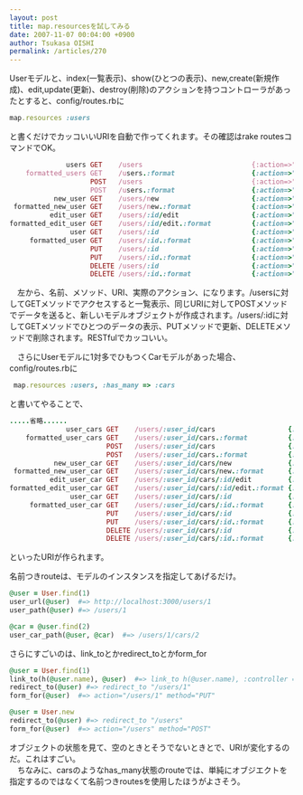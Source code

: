 ```yaml
---
layout: post
title: map.resourcesを試してみる
date: 2007-11-07 00:04:00 +0900
author: Tsukasa OISHI
permalink: /articles/270
---
```



Userモデルと、index(一覧表示)、show(ひとつの表示)、new,create(新規作成)、edit,update(更新)、destroy(削除)のアクションを持つコントローラがあったとすると、config/routes.rbに  

```ruby  
map.resources :users  
```  

と書くだけでカッコいいURIを自動で作ってくれます。その確認はrake routesコマンドでOK。  

```ruby  
              users GET    /users                           {:action=>"index", :controller=>"users"}  
    formatted_users GET    /users.:format                   {:action=>"index", :controller=>"users"}  
                    POST   /users                           {:action=>"create", :controller=>"users"}  
                    POST   /users.:format                   {:action=>"create", :controller=>"users"}  
           new_user GET    /users/new                       {:action=>"new", :controller=>"users"}  
 formatted_new_user GET    /users/new.:format               {:action=>"new", :controller=>"users"}  
          edit_user GET    /users/:id/edit                  {:action=>"edit", :controller=>"users"}  
formatted_edit_user GET    /users/:id/edit.:format          {:action=>"edit", :controller=>"users"}  
               user GET    /users/:id                       {:action=>"show", :controller=>"users"}  
     formatted_user GET    /users/:id.:format               {:action=>"show", :controller=>"users"}  
                    PUT    /users/:id                       {:action=>"update", :controller=>"users"}  
                    PUT    /users/:id.:format               {:action=>"update", :controller=>"users"}  
                    DELETE /users/:id                       {:action=>"destroy", :controller=>"users"}  
                    DELETE /users/:id.:format               {:action=>"destroy", :controller=>"users"}  
```  

　左から、名前、メソッド、URI、実際のアクション、になります。/usersに対してGETメソッドでアクセスすると一覧表示、同じURIに対してPOSTメソッドでデータを送ると、新しいモデルオブジェクトが作成されます。/users/:idに対してGETメソッドでひとつのデータの表示、PUTメソッドで更新、DELETEメソッドで削除されます。RESTfulでカッコいい。  

　さらにUserモデルに1対多でひもつくCarモデルがあった場合、config/routes.rbに  

```ruby  
 map.resources :users, :has_many => :cars  
```  

と書いてやることで、  

```ruby  
.....省略......  
              user_cars GET    /users/:user_id/cars                  {:action=>"index", :controller=>"cars"}  
    formatted_user_cars GET    /users/:user_id/cars.:format          {:action=>"index", :controller=>"cars"}  
                        POST   /users/:user_id/cars                  {:action=>"create", :controller=>"cars"}  
                        POST   /users/:user_id/cars.:format          {:action=>"create", :controller=>"cars"}  
           new_user_car GET    /users/:user_id/cars/new              {:action=>"new", :controller=>"cars"}  
 formatted_new_user_car GET    /users/:user_id/cars/new.:format      {:action=>"new", :controller=>"cars"}  
          edit_user_car GET    /users/:user_id/cars/:id/edit         {:action=>"edit", :controller=>"cars"}  
formatted_edit_user_car GET    /users/:user_id/cars/:id/edit.:format {:action=>"edit", :controller=>"cars"}  
               user_car GET    /users/:user_id/cars/:id              {:action=>"show", :controller=>"cars"}  
     formatted_user_car GET    /users/:user_id/cars/:id.:format      {:action=>"show", :controller=>"cars"}  
                        PUT    /users/:user_id/cars/:id              {:action=>"update", :controller=>"cars"}  
                        PUT    /users/:user_id/cars/:id.:format      {:action=>"update", :controller=>"cars"}  
                        DELETE /users/:user_id/cars/:id              {:action=>"destroy", :controller=>"cars"}  
                        DELETE /users/:user_id/cars/:id.:format      {:action=>"destroy",  :controller=>"cars"}  
```  

といったURIが作られます。  

名前つきrouteは、モデルのインスタンスを指定してあげるだけ。  

```ruby  
@user = User.find(1)  
user_url(@user)  #=> http://localhost:3000/users/1  
user_path(@user) #=> /users/1  

@car = @user.find(2)  
user_car_path(@user, @car)  #=> /users/1/cars/2  
```  

さらにすごいのは、link\_toとかredirect\_toとかform\_for  

```ruby  
@user = User.find(1)  
link_to(h(@user.name), @user)  #=> link_to h(@user.name), :controller => "users", :action => "show", :id => 1  
redirect_to(@user) #=> redirect_to "/users/1"  
form_for(@user)  #=> action="/users/1" method="PUT"  

@user = User.new  
redirect_to(@user) #=> redirect_to "/users"  
form_for(@user)  #=> action="/users" method="POST"  
```  

オブジェクトの状態を見て、空のときとそうでないときとで、URIが変化するのだ。これはすごい。  
　ちなみに、carsのようなhas\_many状態のrouteでは、単純にオブジエクトを指定するのではなくて名前つきroutesを使用したほうがよさそう。  

